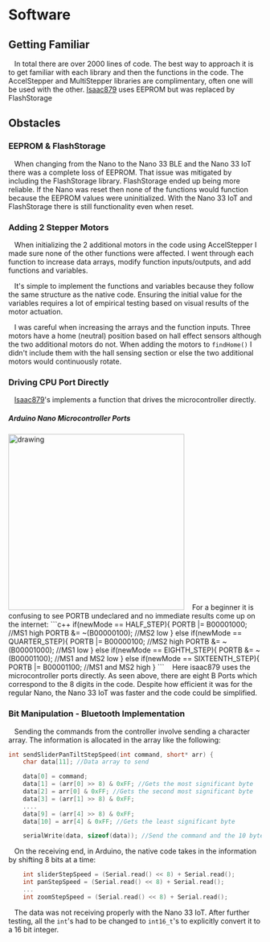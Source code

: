 # Software

## Getting Familiar
&nbsp;&nbsp;&nbsp;In total there are over 2000 lines of code. The best way to approach it is to get familiar with each library and then the functions in the code.
The AccelStepper and MultiStepper libraries are complimentary, often one will be used with the other. [Isaac879](https://github.com/isaac879/Pan-Tilt-Mount) uses EEPROM but was replaced by FlashStorage
## Obstacles

### EEPROM & FlashStorage
&nbsp;&nbsp;&nbsp;When changing from the Nano to the Nano 33 BLE and the Nano 33 IoT there was a complete loss of EEPROM. That issue was mitigated by including the FlashStorage library.
FlashStorage ended up being more reliable. If the Nano was reset then none of the functions would function because the EEPROM values were uninitialized. With the Nano 33 IoT and FlashStorage there is still functionality even when reset.

### Adding 2 Stepper Motors
&nbsp;&nbsp;&nbsp;When initializing the 2 additional motors in the code using AccelStepper I made sure none of the other functions were affected. I went through each function to increase data arrays, modify function inputs/outputs, and add functions and variables.

&nbsp;&nbsp;&nbsp;It's simple to implement the functions and variables because they follow the same structure as the native code. Ensuring the initial value for the variables requires a lot of empirical testing based on visual results of the motor actuation.

&nbsp;&nbsp;&nbsp;I was careful when increasing the arrays and the function inputs. Three motors have a home (neutral) position based on hall effect sensors although the two additional motors do not. When adding the motors to ```findHome()``` I didn't include them with the hall sensing section or else the two additional motors would continuously rotate.

### Driving CPU Port Directly
&nbsp;&nbsp;&nbsp;[Isaac879](https://github.com/isaac879/Pan-Tilt-Mount)'s implements a function that drives the microcontroller directly.

##### Arduino Nano Microcontroller Ports
<img src="https://user-images.githubusercontent.com/59852573/110517405-d2089080-80d8-11eb-86dc-c39aba4eb1f4.png" alt="drawing" width="350"/>
&nbsp;&nbsp;&nbsp;For a beginner it is confusing to see PORTB undeclared and no immediate results come up on the internet:
```c++
if(newMode == HALF_STEP){
        PORTB |=   B00001000; //MS1 high
        PORTB &= ~(B00000100); //MS2 low 
    }
    else if(newMode == QUARTER_STEP){
        PORTB |=   B00000100; //MS2 high
        PORTB &= ~(B00001000); //MS1 low
    }
    else if(newMode == EIGHTH_STEP){
        PORTB &= ~(B00001100); //MS1 and MS2 low
    }
    else if(newMode == SIXTEENTH_STEP){
        PORTB |= B00001100; //MS1 and MS2 high
    }
```
&nbsp;&nbsp;&nbsp;Here isaac879 uses the microcontroller ports directly. As seen above, there are eight B Ports which correspond to the 8 digits in the code. Despite how efficient it was for the regular Nano, the Nano 33 IoT was faster and the code could be simplified.

### Bit Manipulation - Bluetooth Implementation
&nbsp;&nbsp;&nbsp;Sending the commands from the controller involve sending a character array. The information is allocated in the array like the following:
```c++
int sendSliderPanTiltStepSpeed(int command, short* arr) {
	char data[11]; //Data array to send

	data[0] = command;
	data[1] = (arr[0] >> 8) & 0xFF; //Gets the most significant byte
	data[2] = arr[0] & 0xFF; //Gets the second most significant byte
	data[3] = (arr[1] >> 8) & 0xFF;
	....
	data[9] = (arr[4] >> 8) & 0xFF;
	data[10] = arr[4] & 0xFF; //Gets the least significant byte

	serialWrite(data, sizeof(data)); //Send the command and the 10 bytes of data
```
&nbsp;&nbsp;&nbsp;On the receiving end, in Arduino, the native code takes in the information by shifting 8 bits at a time:
```c++
    int sliderStepSpeed = (Serial.read() << 8) + Serial.read(); 
    int panStepSpeed = (Serial.read() << 8) + Serial.read(); 
    ...
    int zoomStepSpeed = (Serial.read() << 8) + Serial.read();
```       
&nbsp;&nbsp;&nbsp;The data was not receiving properly with the Nano 33 IoT. After further testing, all the ```int```'s had to be changed to ```int16_t```'s to explicitly convert it to a 16 bit integer. 
